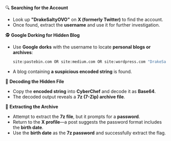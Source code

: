 🔍 **Searching for the Account**  
- Look up **"DrakeSaltyOVO"** on **X (formerly Twitter)** to find the account.  
- Once found, extract the **username** and use it for further investigation.  

🕵️ **Google Dorking for Hidden Blog**  
- Use **Google dorks** with the username to locate **personal blogs or archives**:  
  ```bash
  site:pastebin.com OR site:medium.com OR site:wordpress.com "DrakeSaltyOVO"
  ```  
- A blog containing **a suspicious encoded string** is found.  

🔐 **Decoding the Hidden File**  
- Copy the **encoded string** into **CyberChef** and decode it as **Base64**.  
- The decoded output reveals a **7z (7-Zip) archive file**.  

🔑 **Extracting the Archive**  
- Attempt to extract the **7z file**, but it prompts for a **password**.  
- Return to the **X profile**—a post suggests the password format includes the **birth date**.  
- Use the **birth date** as the **7z password** and successfully extract the flag.
